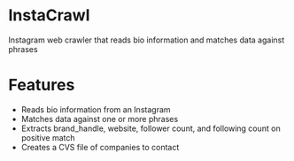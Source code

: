 # InstaCrawl
Instagram web crawler that reads bio information and matches data against phrases

# Features
- Reads bio information from an Instagram
- Matches data against one or more phrases
- Extracts brand_handle, website, follower count, and following count on positive match
- Creates a CVS file of companies to contact
